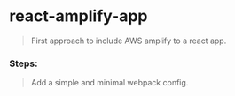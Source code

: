 # react-amplify-app

> First approach to include AWS amplify to a react app.

### Steps:

> Add a simple and minimal webpack config.


